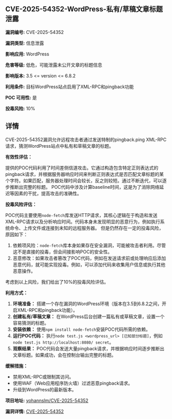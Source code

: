 ## CVE-2025-54352-WordPress-私有/草稿文章标题泄露

**漏洞编号:** CVE-2025-54352

**漏洞类型:** 信息泄露

**影响应用:** WordPress

**危害等级:** 低危，可能泄露未公开文章的标题信息

**影响版本:** 3.5 <= version <= 6.8.2

**利用条件:** 目标WordPress站点启用了XML-RPC和pingback功能

**POC 可用性:** 是

**投毒风险:** 10%

## 详情

CVE-2025-54352漏洞允许远程攻击者通过发送特制的pingback.ping XML-RPC请求，猜测WordPress站点中私有和草稿文章的标题。 

**有效性评估：**

提供的POC代码利用了时间差侧信道攻击。它通过构造包含特定正则表达式的pingback请求，并根据服务器响应时间来判断正则表达式是否匹配文章标题的某个字符。如果匹配，服务器处理时间会较长，反之则较短。通过不断迭代，可以逐步推断出完整的标题。  POC代码中涉及计算baseline时间，这是为了消除网络延迟等因素的干扰，提高攻击的准确性。

**投毒风险评估：**

POC代码主要使用`node-fetch`库发送HTTP请求，其核心逻辑在于构造和发送XML-RPC请求以及分析响应时间。代码本身未发现明显的恶意行为，例如执行系统命令、上传文件或连接到未知的远程服务器。  但是仍然存在一定的投毒风险，原因如下：
1.  依赖项风险：`node-fetch`库本身如果存在安全漏洞，可能被攻击者利用。尽管这不是直接的投毒，但会间接影响POC的安全性。
2.  恶意修改：如果攻击者篡改了POC代码，例如在发送请求前或处理响应后添加恶意代码，就可能实现投毒。例如，可以添加代码来收集用户信息或执行其他恶意操作。

考虑到以上风险，我们给出了10%的投毒风险评估。

**利用方式：**

1.  **环境准备：** 搭建一个存在漏洞的WordPress环境（版本在3.5到6.8.2之间，开启XML-RPC和pingback功能）。
2.  **创建私有/草稿文章：** 在WordPress后台创建一篇私有或草稿文章，设置一个容易猜测的标题。
3.  **安装依赖：** 使用`npm install node-fetch`安装POC代码所需的依赖。
4.  **运行POC代码：** 执行`node test.js <wordpress_url> [已知部分标题]`，例如`node test.js http://localhost:8080/ secret`。
5.  **观察结果：** POC代码会发送大量pingback请求，并根据响应时间逐步推断出文章标题。如果成功，会在控制台输出完整的标题。

**缓解措施：**

*   禁用XML-RPC或限制其访问。
*   使用WAF（Web应用程序防火墙）过滤恶意pingback请求。
*   升级到WordPress的最新版本。


**项目地址:** [yohannslm/CVE-2025-54352](https://github.com/yohannslm/CVE-2025-54352)

**漏洞详情:** [CVE-2025-54352](https://nvd.nist.gov/vuln/detail/CVE-2025-54352)